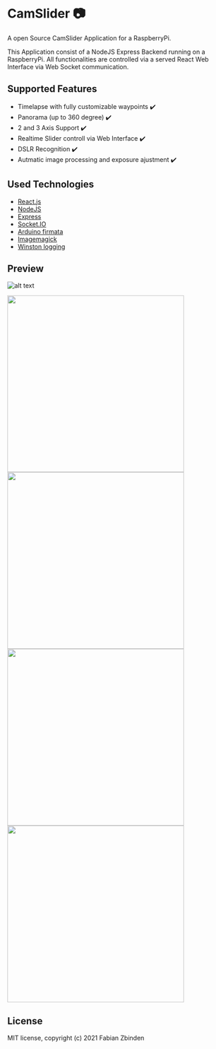 # CamSlider :camera:
A open Source CamSlider Application for a RaspberryPi.

This Application consist of a NodeJS Express Backend running on a RaspberryPi. 
All functionalities are controlled via a served React Web Interface via Web Socket communication.

## Supported Features
- Timelapse with fully customizable waypoints :heavy_check_mark:
- Panorama (up to 360 degree) :heavy_check_mark:
- 2 and 3 Axis Support :heavy_check_mark:
- Realtime Slider controll via Web Interface :heavy_check_mark:
- DSLR Recognition :heavy_check_mark:
- Autmatic image processing and exposure ajustment :heavy_check_mark:

## Used Technologies
- [React.js](https://facebook.github.io/react/)
- [NodeJS](https://nodejs.org/en/)
- [Express](https://expressjs.com/)
- [Socket.IO](https://socket.io/)
- [Arduino firmata](https://www.arduino.cc/en/Reference/Firmata)
- [Imagemagick](https://imagemagick.org/index.php)
- [Winston logging](https://github.com/winstonjs/winston)

## Preview


![alt text](https://i.postimg.cc/0y3J6hYB/outdoor-1.jpg)

<p float="left">
  <img src="https://i.postimg.cc/15rBb0xz/pixel2-menu-pixel-quite-black-portrait-Kopie.png" width="400" />
  <img src="https://i.postimg.cc/d0L97zh7/pixel2-timelapse-pixel-quite-black-portrait-Kopie.png" width="400" /> 
  <img src="https://i.postimg.cc/Pq9Q12DS/pixel2-panorama-pixel-quite-black-portrait-Kopie.png" width=400" />
  <img src="https://i.postimg.cc/bJnHgkHp/pixel2-panorama-progress-pixel-quite-black-portrait-Kopie.png" width="400" />
</p>


## License

MIT license, copyright (c) 2021 Fabian Zbinden
